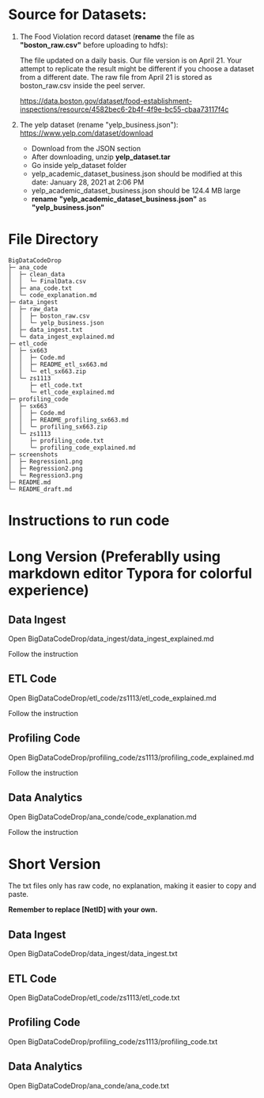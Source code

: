# Source for Datasets:

1. The Food Violation record dataset (**rename** the file as **"boston_raw.csv"** before uploading to hdfs):
   
   The file updated on a daily basis. Our file version is on April 21.
   Your attempt to replicate the result might be different if you choose a dataset from a different date.
   The raw file from April 21 is stored as boston_raw.csv inside the peel server.

   https://data.boston.gov/dataset/food-establishment-inspections/resource/4582bec6-2b4f-4f9e-bc55-cbaa73117f4c

2. The yelp dataset (rename "yelp_business.json"):
   https://www.yelp.com/dataset/download

   * Download from the JSON section
   * After downloading, unzip **yelp_dataset.tar**
   * Go inside yelp_dataset folder
   * yelp_academic_dataset_business.json should be modified at this date: January 28, 2021 at 2:06 PM
   * yelp_academic_dataset_business.json should be 124.4 MB large
   * **rename** **"yelp_academic_dataset_business.json"** as **"yelp_business.json"**
   

# File Directory
```
BigDataCodeDrop                                 
├─ ana_code                           
│  ├─ clean_data                      
│  │  └─ FinalData.csv                
│  ├─ ana_code.txt                    
│  └─ code_explanation.md             
├─ data_ingest                        
│  ├─ raw_data                        
│  │  ├─ boston_raw.csv               
│  │  └─ yelp_business.json           
│  ├─ data_ingest.txt                 
│  └─ data_ingest_explained.md        
├─ etl_code                           
│  ├─ sx663                           
│  │  ├─ Code.md                      
│  │  ├─ README_etl_sx663.md          
│  │  └─ etl_sx663.zip                
│  └─ zs1113                          
│     ├─ etl_code.txt                 
│     └─ etl_code_explained.md        
├─ profiling_code                     
│  ├─ sx663                           
│  │  ├─ Code.md                      
│  │  ├─ README_profiling_sx663.md    
│  │  └─ profiling_sx663.zip          
│  └─ zs1113                          
│     ├─ profiling_code.txt           
│     └─ profiling_code_explained.md  
├─ screenshots   
│  ├─ Regression1.png                       
│  ├─ Regression2.png                 
│  └─ Regression3.png                 
├─ README.md                          
└─ README_draft.md                    
```

# Instructions to run code


# Long Version (Preferablly using markdown editor Typora for colorful experience)

## Data Ingest
Open  BigDataCodeDrop/data_ingest/data_ingest_explained.md

Follow the instruction

## ETL Code
Open  BigDataCodeDrop/etl_code/zs1113/etl_code_explained.md

Follow the instruction

## Profiling Code
Open BigDataCodeDrop/profiling_code/zs1113/profiling_code_explained.md  

Follow the instruction

## Data Analytics
Open BigDataCodeDrop/ana_conde/code_explanation.md

Follow the instruction


# Short Version

The txt files only has raw code, no explanation, making it easier to copy and paste.

**Remember to replace [NetID] with your own.**

## Data Ingest
Open BigDataCodeDrop/data_ingest/data_ingest.txt

## ETL Code
Open  BigDataCodeDrop/etl_code/zs1113/etl_code.txt

## Profiling Code
Open BigDataCodeDrop/profiling_code/zs1113/profiling_code.txt

## Data Analytics
Open BigDataCodeDrop/ana_conde/ana_code.txt
